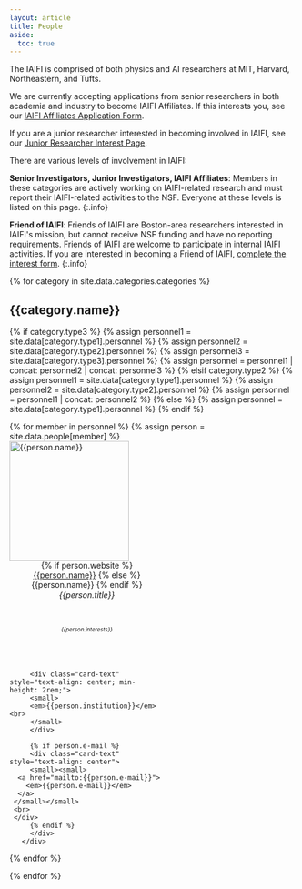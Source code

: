 ```yaml
---
layout: article
title: People
aside:
  toc: true
---
```



The IAIFI is comprised of both physics and AI researchers at MIT, Harvard, Northeastern, and Tufts.

<!---
{% for category in site.data.categories.categories  %}

  * [{{category.name}}](#{{category.anchor}})

{% endfor %}
--->

We are currently accepting applications from senior researchers in both academia and industry to become IAIFI Affiliates.  If this interests you, see our [IAIFI Affiliates Application Form](https://app.smartsheet.com/b/form/b73212d8895c4436a947b2dfdd999da3).

If you are a junior researcher interested in becoming involved in IAIFI, see our [Junior Researcher Interest Page](https://iaifi.org/junior-researchers.html).

There are various levels of involvement in IAIFI: 

**Senior Investigators, Junior Investigators, IAIFI Affiliates**:  Members in these categories are actively working on IAIFI-related research and must report their IAIFI-related activities to the NSF. Everyone at these levels is listed on this page.
{:.info}

**Friend of IAIFI**:  Friends of IAIFI are Boston-area researchers interested in IAIFI's mission, but cannot receive NSF funding and have no reporting requirements. Friends of IAIFI are welcome to participate in internal IAIFI activities. If you are interested in becoming a Friend of IAIFI, [complete the interest form](https://app.smartsheet.com/b/form/3cff913c564141249c4292ad8c435774).
{:.info}

{% for category in site.data.categories.categories  %}

## {{category.name}}

{% if category.type3 %}
{% assign personnel1 = site.data[category.type1].personnel %}
{% assign personnel2 = site.data[category.type2].personnel %}
{% assign personnel3 = site.data[category.type3].personnel %}
{% assign personnel = personnel1 | concat: personnel2 | concat: personnel3 %}
{% elsif category.type2 %}
{% assign personnel1 = site.data[category.type1].personnel %}
{% assign personnel2 = site.data[category.type2].personnel %}
{% assign personnel = personnel1 | concat: personnel2 %}
{% else %}
{% assign personnel = site.data[category.type1].personnel %}
{% endif %}

<div class="card-columns">
  <!--<div class="row">-->
  {% for member in personnel  %}
     {% assign person = site.data.people[member] %}
     <div class="card" style="width: 17rem; height: 27rem; justify-content: center;">
         <img class="my-card-img-top" src="{{person.photo}}" alt="{{person.name}}" height="210rem" style="object-fit: cover;">
         <div class="card-body d-flex flex-column">
         <div class="card-text" style="text-align: center; min-height: 2rem;">
         {% if person.website %}
         <a href="{{person.website}}">{{person.name}}</a>
         {% else %}
         {{person.name}}
         {% endif %}
         </div>
         <div class="card-text" style="text-align: center; min-height: 4rem; line-height: 140%">
         <em> {{person.title}} </em> <br>
         </div>
         <div class="card-text" style="text-align: center; min-height: 4rem; line-height: 100%">
         <small>
   <small>
         <em> {{person.interests}} </em> <br>
         </small>
         </small>
         </div>

         <div class="card-text" style="text-align: center; min-height: 2rem;">
         <small>
         <em>{{person.institution}}</em><br>
         </small>
         </div>

         {% if person.e-mail %}
         <div class="card-text" style="text-align: center">
         <small><small>
      <a href="mailto:{{person.e-mail}}">
        <em>{{person.e-mail}}</em>
      </a>
     </small></small>
     <br>
     </div>
         {% endif %}
         </div>
       </div>
  {% endfor %}
  <!--
  </div>
<br> -->
</div>

{% endfor %}
